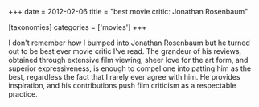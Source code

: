 +++
date = 2012-02-06
title = "best movie critic: Jonathan Rosenbaum"

[taxonomies]
categories = ['movies']
+++

I don\'t remember how I bumped into Jonathan Rosenbaum but he turned out
to be best ever movie critic I\'ve read. The grandeur of his reviews,
obtained through extensive film viewing, sheer love for the art form,
and superior expressiveness, is enough to compel one into patting him as
the best, regardless the fact that I rarely ever agree with him. He
provides inspiration, and his contributions push film criticism as a
respectable practice.
